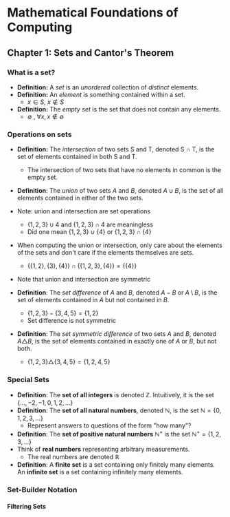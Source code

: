# Mathematical Foundations of Computing

## Chapter 1: Sets and Cantor's Theorem

### What is a set?

- **Definition:** A _set_ is an _unordered_ collection of _distinct_ elements.
- **Definition:** An _element_ is something contained within a set.
  - $x \in S$, $x \notin S$ 
- **Definition:** The _empty set_ is the set that does not contain any elements.
  - $\emptyset$ , $\forall x, x \notin \emptyset$

### Operations on sets

* **Definition:** The _intersection_ of two sets S and T, denoted S $\cap$ T, is the set of elements contained in both S and T. 
  * The intersection of two sets that have no elements in common is the empty set.
* **Definition**: The *union* of two sets $A$ and $B$, denoted $A \cup B$, is the set of all elements contained in either of the two sets.
* Note: union and intersection are set operations
  * $\{1,2,3\} \cup 4$ and $\{1,2,3\} \cap 4$ are meaningless
  * Did one mean $\{1,2,3\} \cup \{4\}$ or $\{1,2,3\}\cap\{4\}$
* When computing the union or intersection, only care about the elements of the sets and don't care if the elements themselves are sets.
  * $\{\{1,2\}, \{3\}, \{4\}\} \cap \{\{1,2,3\}, \{4\}\} = \{\{4\}\}$

* Note that union and intersection are symmetric
* **Definition**: The *set difference* of $A$ and $B$, denoted $A - B$ or $A \setminus B$, is the set of elements contained in $A$ but not contained in $B$.
  * $\{1,2,3\} - \{3,4,5\} = \{1,2\}$
  * Set difference is not symmetric
* **Definition**: The *set symmetric difference* of two sets $A$ and $B$, denoted $A \triangle B$, is the set of elements contained in exactly one of $A$ or $B$, but not both.
  * $\{1,2,3\} \triangle \{3,4,5\} = \{1,2,4,5\}$

### Special Sets

* **Definition**: The **set of all integers** is denoted $\mathbb{Z}$. Intuitively, it is the set $\{\ldots, -2, -1, 0, 1, 2, \ldots\}$ 
* **Definition**: The **set of all natural numbers**, denoted $\mathbb{N}$, is the set $\mathbb{N} = \{0, 1, 2, 3, \ldots\}$
  * Represent answers to questions of the form "how many"?
* **Definition**: The **set of positive natural numbers** $\mathbb{N}^{+}$ is the set $\mathbb{N}^{+} = \{1, 2, 3,\ldots\}$
* Think of **real numbers** representing arbitrary measurements. 
  * The real numbers are denoted $\mathbb{R}$
* **Definition**: A **finite set** is a set containing only finitely many elements. An **infinite set** is a set containing infinitely many elements. 

### Set-Builder Notation

#### Filtering Sets



